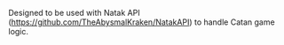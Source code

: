 Designed to be used with Natak API (https://github.com/TheAbysmalKraken/NatakAPI) to handle Catan game logic.
